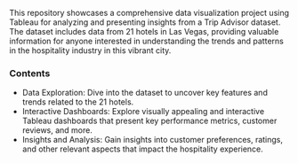 This repository showcases a comprehensive data visualization project using Tableau for analyzing and presenting insights from a Trip Advisor dataset. The dataset includes data from 21 hotels in Las Vegas, providing valuable information for anyone interested in understanding the trends and patterns in the hospitality industry in this vibrant city.

### Contents
- Data Exploration: Dive into the dataset to uncover key features and trends related to the 21 hotels.
- Interactive Dashboards: Explore visually appealing and interactive Tableau dashboards that present key performance metrics, customer reviews, and more.
- Insights and Analysis: Gain insights into customer preferences, ratings, and other relevant aspects that impact the hospitality experience.
